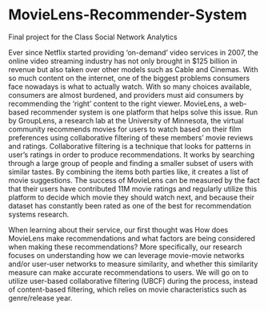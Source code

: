 # MovieLens-Recommender-System
Final project for the Class Social Network Analytics

Ever since Netflix started providing ‘on-demand’ video services in 2007, the online video streaming industry has not only brought in $125 billion in revenue but also taken over other models such as Cable and Cinemas. With so much content on the internet, one of the biggest problems consumers face nowadays is what to actually watch. With so many choices available, consumers are almost burdened, and providers must aid consumers by recommending the ‘right’ content to the right viewer. MovieLens, a web-based recommender system is one platform that helps solve this issue. Run by GroupLens, a research lab at the University of Minnesota, the virtual community recommends movies for users to watch based on their film preferences using collaborative filtering of these members’ movie reviews and ratings. Collaborative filtering is a technique that looks for patterns in user’s ratings in order to produce recommendations. It works by searching through a large group of people and finding a smaller subset of users with similar tastes. By combining the items both parties like, it creates a list of movie suggestions. The success of MovieLens can be measured by the fact that their users have contributed 11M movie ratings and regularly utilize this platform to decide which movie they should watch next, and because their dataset has constantly been rated as one of the best for recommendation systems research.

When learning about their service, our first thought was How does MovieLens make recommendations and what factors are being considered when making these recommendations? More specifically, our research focuses on understanding how we can leverage movie-movie networks and/or user-user networks to measure similarity, and whether this similarity measure can make accurate recommendations to users. We will go on to utilize user-based collaborative filtering (UBCF) during the process, instead of content-based filtering, which relies on movie characteristics such as genre/release year.
